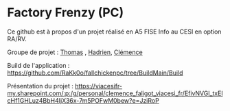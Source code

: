 # Factory Frenzy (PC)

Ce github est à propos d'un projet réalisé en A5 FISE Info au CESI en option RA/RV.

Groupe de projet : [Thomas](https://github.com/chikinsensei) , [Hadrien](https://github.com/Landrien), [Clémence](https://github.com/Landrien)

Build de l'application : https://github.com/RaKk0o/fallchickenpc/tree/BuildMain/Build

Présentation du projet : https://viacesifr-my.sharepoint.com/:p:/g/personal/clemence_faligot_viacesi_fr/EfivNVGl_txElcHf1GHLuz4BbH4IjX36x-7m5POFwM0bew?e=JziRoP

